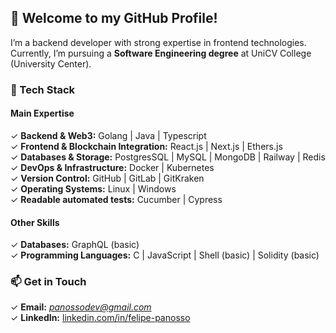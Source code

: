 ## 👋 Welcome to my GitHub Profile!  

I’m a backend developer with strong expertise in frontend technologies. Currently, I’m pursuing a **Software Engineering degree** at UniCV College (University Center).  

### 🚀 Tech Stack  
#### **Main Expertise**  
✓ **Backend & Web3:** Golang | Java | Typescript    
✓ **Frontend & Blockchain Integration:** React.js | Next.js | Ethers.js  
✓ **Databases & Storage:** PostgresSQL | MySQL | MongoDB | Railway | Redis       
✓ **DevOps & Infrastructure:** Docker | Kubernetes  
✓ **Version Control:** GitHub | GitLab | GitKraken  
✓ **Operating Systems:** Linux | Windows  
✓ **Readable automated tests:** Cucumber | Cypress  

#### **Other Skills**  
✓ **Databases:** GraphQL (basic)   
✓ **Programming Languages:** C | JavaScript | Shell (basic) | Solidity (basic)    

### 📫 Get in Touch  
✓ **Email:** *panossodev@gmail.com*  
✓ **LinkedIn:** [linkedin.com/in/felipe-panosso](#)
